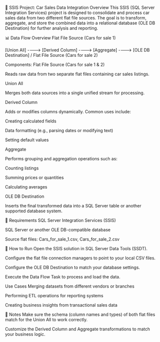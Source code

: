 🚗 SSIS Project: Car Sales Data Integration
Overview
This SSIS (SQL Server Integration Services) project is designed to consolidate and process car sales data from two different flat file sources. The goal is to transform, aggregate, and store the combined data into a relational database (OLE DB Destination) for further analysis and reporting.

📊 Data Flow Overview
Flat File Source (Cars for sale 1)
                    \
                     \
                    [Union All] ----> [Derived Column] ----> [Aggregate] ----> [OLE DB Destination]
                     /
Flat File Source (Cars for sale 2)


Components:
Flat File Source (Cars for sale 1 & 2)

Reads raw data from two separate flat files containing car sales listings.

Union All

Merges both data sources into a single unified stream for processing.

Derived Column

Adds or modifies columns dynamically. Common uses include:

Creating calculated fields

Data formatting (e.g., parsing dates or modifying text)

Setting default values

Aggregate

Performs grouping and aggregation operations such as:

Counting listings

Summing prices or quantities

Calculating averages

OLE DB Destination

Inserts the final transformed data into a SQL Server table or another supported database system.

🔧 Requirements
SQL Server Integration Services (SSIS)

SQL Server or another OLE DB-compatible database

Source flat files: Cars_for_sale_1.csv, Cars_for_sale_2.csv

🚀 How to Run
Open the SSIS solution in SQL Server Data Tools (SSDT).

Configure the flat file connection managers to point to your local CSV files.

Configure the OLE DB Destination to match your database settings.

Execute the Data Flow Task to process and load the data.

Use Cases
Merging datasets from different vendors or branches

Performing ETL operations for reporting systems

Creating business insights from transactional sales data

📌 Notes
Make sure the schema (column names and types) of both flat files match for the Union All to work correctly.

Customize the Derived Column and Aggregate transformations to match your business logic.


